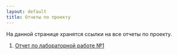 ```yaml
---
layout: default
title: Отчеты по проекту
---
```


На данной странице хранятся ссылки на все отчеты по проекту.

1. [Отчет по лабораторной работе №1](https://docs.google.com/document/d/1fPEaNz8JBVt4tfLknBcT3oGPVrbT-aN89X7kBsn0gng/edit?usp=sharing)
